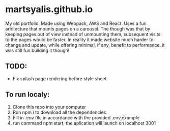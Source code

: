 # martsyalis.github.io

My old portfolio. Made using Webpack, AWS and React. Uses a fun arhitecture that mounts pages on a carousel. The though was that by keeping pages out of view instead of unmounting them, subsequent visits to the pages would be faster. In reality it made website much harder to change and update, while offering minimal, if any, benefit to performance. it was still fun building it though!


## TODO:
- Fix splash page rendering before style sheet


## To run localy:
1. Clone this repo into your computer
1. Run npm i to download all the dependencies. 
1. Fill in .env file in accordance with the provided .env.example
1. run command npm start, the aplication will launch on localhost 3001
